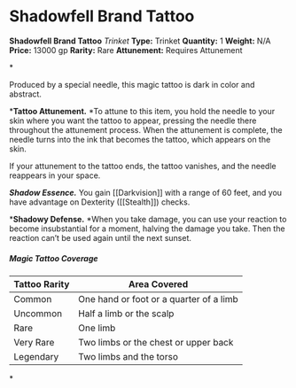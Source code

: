 # Shadowfell Brand Tattoo

**Shadowfell Brand Tattoo**
_Trinket_
**Type:** Trinket
**Quantity:** 1
**Weight:** N/A
**Price:** 13000 gp
**Rarity:** Rare
**Attunement:** Requires Attunement

*<p>Produced by a special needle, this magic tattoo is dark in color and abstract.

***Tattoo Attunement.** *To attune to this item, you hold the needle to your skin where you want the tattoo to appear, pressing the needle there throughout the attunement process. When the attunement is complete, the needle turns into the ink that becomes the tattoo, which appears on the skin.

If your attunement to the tattoo ends, the tattoo vanishes, and the needle reappears in your space.

***Shadow Essence.*** You gain [[Darkvision]] with a range of 60 feet, and you have advantage on Dexterity ([[Stealth]]) checks.

***Shadowy Defense.** *When you take damage, you can use your reaction to become insubstantial for a moment, halving the damage you take. Then the reaction can’t be used again until the next sunset.</p>
<h5 id="MagicTattooCoverageTable">Magic Tattoo Coverage</h5>
<table class="compendium-left-aligned-table">
<thead>
<tr>
<th>Tattoo Rarity</th>
<th>Area Covered</th>
</tr>
</thead>
<tbody>
<tr>
<td>Common</td>
<td>One hand or foot or a quarter of a limb</td>
</tr>
<tr>
<td>Uncommon</td>
<td>Half a limb or the scalp</td>
</tr>
<tr>
<td>Rare</td>
<td>One limb</td>
</tr>
<tr>
<td>Very Rare</td>
<td>Two limbs or the chest or upper back</td>
</tr>
<tr>
<td>Legendary</td>
<td>Two limbs and the torso</td>
</tr>
</tbody>
</table>*